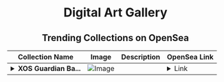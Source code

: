 <div align="center">

# Digital Art Gallery

## Trending Collections on OpenSea

| Collection Name                       | Image                                                                                     | Description                       | OpenSea Link                                                                                          |
|---------------------------------------|-------------------------------------------------------------------------------------------|-----------------------------------|--------------------------------------------------------------------------------------------------------|
| **<details><summary>XOS Guardian Ba...</summary>XOS Guardian Badge</details>** | ![Image](https://i.seadn.io/s/raw/files/7e6b85699c92f361cccedbe45f14a253.png?w=500&auto=format?w=200&auto=format) |  | <details><summary>Link</summary>[XOS Guardian Badge](https://opensea.io/collection/xos-guardian-badge-1)</details> |

</div>